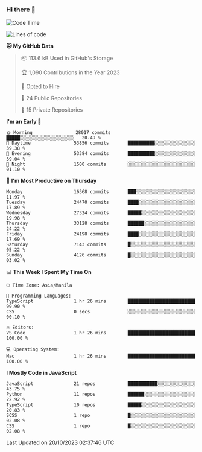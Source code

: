 ### Hi there 👋

<!--START_SECTION:waka-->
![Code Time](http://img.shields.io/badge/Code%20Time-418%20hrs%2048%20mins-blue)

![Lines of code](https://img.shields.io/badge/From%20Hello%20World%20I%27ve%20Written-58.9%20million%20lines%20of%20code-blue)

**🐱 My GitHub Data** 

> 📦 113.6 kB Used in GitHub's Storage 
 > 
> 🏆 1,090 Contributions in the Year 2023
 > 
> 💼 Opted to Hire
 > 
> 📜 24 Public Repositories 
 > 
> 🔑 15 Private Repositories 
 > 
**I'm an Early 🐤** 

```text
🌞 Morning                28017 commits       █████░░░░░░░░░░░░░░░░░░░░   20.49 % 
🌆 Daytime                53856 commits       ██████████░░░░░░░░░░░░░░░   39.38 % 
🌃 Evening                53384 commits       ██████████░░░░░░░░░░░░░░░   39.04 % 
🌙 Night                  1500 commits        ░░░░░░░░░░░░░░░░░░░░░░░░░   01.10 % 
```
📅 **I'm Most Productive on Thursday** 

```text
Monday                   16368 commits       ███░░░░░░░░░░░░░░░░░░░░░░   11.97 % 
Tuesday                  24470 commits       ████░░░░░░░░░░░░░░░░░░░░░   17.89 % 
Wednesday                27324 commits       █████░░░░░░░░░░░░░░░░░░░░   19.98 % 
Thursday                 33128 commits       ██████░░░░░░░░░░░░░░░░░░░   24.22 % 
Friday                   24198 commits       ████░░░░░░░░░░░░░░░░░░░░░   17.69 % 
Saturday                 7143 commits        █░░░░░░░░░░░░░░░░░░░░░░░░   05.22 % 
Sunday                   4126 commits        █░░░░░░░░░░░░░░░░░░░░░░░░   03.02 % 
```


📊 **This Week I Spent My Time On** 

```text
🕑︎ Time Zone: Asia/Manila

💬 Programming Languages: 
TypeScript               1 hr 26 mins        █████████████████████████   99.90 % 
CSS                      0 secs              ░░░░░░░░░░░░░░░░░░░░░░░░░   00.10 % 

🔥 Editors: 
VS Code                  1 hr 26 mins        █████████████████████████   100.00 % 

💻 Operating System: 
Mac                      1 hr 26 mins        █████████████████████████   100.00 % 
```

**I Mostly Code in JavaScript** 

```text
JavaScript               21 repos            ███████████░░░░░░░░░░░░░░   43.75 % 
Python                   11 repos            ██████░░░░░░░░░░░░░░░░░░░   22.92 % 
TypeScript               10 repos            █████░░░░░░░░░░░░░░░░░░░░   20.83 % 
SCSS                     1 repo              █░░░░░░░░░░░░░░░░░░░░░░░░   02.08 % 
CSS                      1 repo              █░░░░░░░░░░░░░░░░░░░░░░░░   02.08 % 
```




 Last Updated on 20/10/2023 02:37:46 UTC
<!--END_SECTION:waka-->
